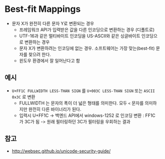 # Best-fit Mappings
* 문자 X가 완전히 다른 문자 Y로 변환되는 경우 
	* 프레임워크 API가 입력받은 값을 다른 인코딩으로 변환하는 경우 (디폴트로)
	* UTF-16과 같은 멀티바이트 인코딩을 US-ASCII와 같은 싱글바이트 인코딩으로 변환하는 경우
	* 문자 X가 변환하려는 인코딩에 없는 경우. 소프트웨어는 가장 맞는(best-fit) 문자를 찾으려 한다. 
	* 윈도우 환경에서 잘 일어난다고 함

## 예시
* `U+FF1C FULLWIDTH LESS-THAN SIGN` 를 `U+003C LESS-THAN SIGN` 또는 `ASCII 0x3C` 로 변환
	* FULLWIDTH 는 문자의 폭이 더 넓은 형태를 의미한다. 모두 `<` 문자를 의미하지만 완전히 다른 바이너리가 된다. 
	* 입력시 U+FF1C -> 백엔드 API에서 windows-1252 로 인코딩 변환 : FF1C 가 3C가 됨 -> 원래 필터링하던 3C가 필터링을 우회하는 결과


## 참고
* http://websec.github.io/unicode-security-guide/